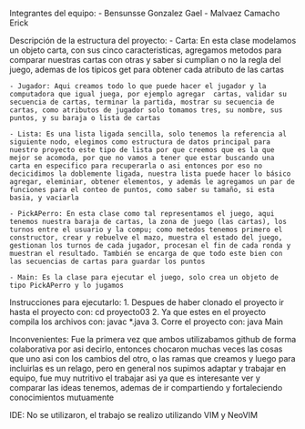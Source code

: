 Integrantes del equipo:
    - Bensunsse Gonzalez Gael 
    - Malvaez Camacho Erick
    
Descripción de la estructura del proyecto:
    - Carta: En esta clase modelamos un objeto carta, con sus cinco caracteristicas, agregamos metodos para comparar nuestras cartas con otras y saber si cumplian o no la regla del juego, ademas de los tipicos get para obtener cada atributo de las cartas

    - Jugador: Aqui creamos todo lo que puede hacer el jugador y la computadora que igual juega, por ejemplo agregar  cartas, validar su secuencia de cartas, terminar la partida, mostrar su secuencia de cartas, como atributos de jugador solo tomamos tres, su nombre, sus puntos, y su baraja o lista de cartas

    - Lista: Es una lista ligada sencilla, solo tenemos la referencia al siguiente nodo, elegimos como estructura de datos principal para nuestro proyecto este tipo de lista por que creemos que es la que mejor se acomoda, por que no vamos a tener que estar buscando una carta en especifico para recuperarla o asi entonces por eso no decicidimos la doblemente ligada, nuestra lista puede hacer lo básico agregar, eleminiar, obtener elementos, y además le agregamos un par de funciones para el conteo de puntos, como saber su tamaño, si esta basia, y vaciarla

    - PickAPerro: En esta clase como tal representamos el juego, aqui tenemos nuestra baraja de cartas, la zona de juego (las cartas), los turnos entre el usuario y la compu; como metedos tenemos primero el constructor, crear y rebuelve el mazo, muestra el estado del juego, gestionan los turnos de cada jugador, procesan el fin de cada ronda y muestran el resultado. También se encarga de que todo este bien con las secuencias de cartas para guardar los puntos

    - Main: Es la clase para ejecutar el juego, solo crea un objeto de tipo PickAPerro y lo jugamos

Instrucciones para ejecutarlo:
    1. Despues de haber clonado el proyecto ir hasta el proyecto con:
        cd proyecto03
    2. Ya que estes en el proyecto compila los archivos con:
        javac *.java
    3. Corre el proyecto con:
        java Main 

    
Inconvenientes:
    Fue la primera vez que ambos utilizabamos github de forma colaborativa por asi decirlo, entonces chocaron muchas veces las cosas que uno asi con los cambios del otro, o las ramas que creamos y luego para incluirlas es un relago, pero en general nos supimos adaptar y trabajar en equipo, fue muy nutritivo el trabajar asi ya que es interesante ver y comparar las ideas tenemos, ademas de ir compartiendo y fortaleciendo conocimientos mutuamente

IDE:
    No se utilizaron, el trabajo se realizo utilizando VIM y NeoVIM
